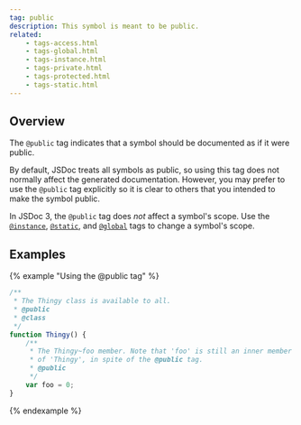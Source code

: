 ```yaml
---
tag: public
description: This symbol is meant to be public.
related:
    - tags-access.html
    - tags-global.html
    - tags-instance.html
    - tags-private.html
    - tags-protected.html
    - tags-static.html
---
```


## Overview

The `@public` tag indicates that a symbol should be documented as if it were public.

By default, JSDoc treats all symbols as public, so using this tag does not normally affect the
generated documentation. However, you may prefer to use the `@public` tag explicitly so it is clear
to others that you intended to make the symbol public.

In JSDoc 3, the `@public` tag does _not_ affect a symbol's scope. Use the
[`@instance`][instance-tag], [`@static`][static-tag], and [`@global`][global-tag] tags to change a
symbol's scope.

[global-tag]: tags-global.html
[instance-tag]: tags-instance.html
[static-tag]: tags-static.html


## Examples

{% example "Using the @public tag" %}

```js
/**
 * The Thingy class is available to all.
 * @public
 * @class
 */
function Thingy() {
    /**
     * The Thingy~foo member. Note that 'foo' is still an inner member
     * of 'Thingy', in spite of the @public tag.
     * @public
     */
    var foo = 0;
}
```
{% endexample %}
